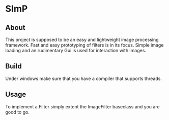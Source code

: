# SImP

## About

This project is supposed to be an easy and lightweight image processing framework.
Fast and easy prototyping of filters is in its focus. Simple image loading and an
rudimentary Gui is used for interaction with images.

## Build

Under windows make sure that you have a compiler that supports threads.

## Usage

To implement a Filter simply extent the ImageFilter baseclass and you are good to go.
